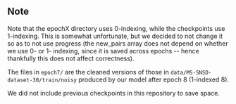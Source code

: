 ## Note

Note that the epochX directory uses 0-indexing, while the checkpoints use 1-indexing.
This is somewhat unfortunate, but we decided to not change it so as to not use progress
(the new_pairs array does not depend on whether we use 0- or 1- indexing, since it is
saved across epochs -- hence thankfully this does not affect correctness).

The files in `epoch7/` are the cleaned versions of those in `data/MS-SNSD-dataset-30/train/noisy`
produced by our model after epoch 8 (1-indexed 8).

We did not include previous checkpoints in this repository to save space.